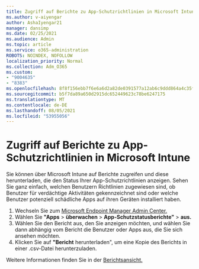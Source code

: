 ```yaml
---
title: Zugriff auf Berichte zu App-Schutzrichtlinien in Microsoft Intune
ms.author: v-aiyengar
author: AshaIyengar21
manager: dansimp
ms.date: 02/25/2021
ms.audience: Admin
ms.topic: article
ms.service: o365-administration
ROBOTS: NOINDEX, NOFOLLOW
localization_priority: Normal
ms.collection: Adm_O365
ms.custom:
- "9004635"
- "8383"
ms.openlocfilehash: 8f8f156ebb7f6e6a6d2a82de0391577a12ab6c9ddd864a4c35f0e24c4ac638d9
ms.sourcegitcommit: b5f7da89a650d2915dc652449623c78be6247175
ms.translationtype: MT
ms.contentlocale: de-DE
ms.lasthandoff: 08/05/2021
ms.locfileid: "53955056"
---
```

# <a name="access-reports-about-app-protection-policies-in-microsoft-intune"></a>Zugriff auf Berichte zu App-Schutzrichtlinien in Microsoft Intune

Sie können über Microsoft Intune auf Berichte zugreifen und diese herunterladen, die den Status Ihrer App-Schutzrichtlinien anzeigen. Sehen Sie ganz einfach, welchen Benutzern Richtlinien zugewiesen sind, ob Benutzer für verdächtige Aktivitäten gekennzeichnet sind oder welche Benutzer potenziell schädliche Apps auf ihren Geräten installiert haben.

1. Wechseln Sie zum [Microsoft Endpoint Manager Admin Center.](https://go.microsoft.com/fwlink/?linkid=2109431)
1. Wählen Sie **"Apps**  >  **überwachen**  >  **App-Schutzstatusberichte"**  >  **aus.**
1. Wählen Sie den Bericht aus, den Sie anzeigen möchten, und wählen Sie dann abhängig vom Bericht die Benutzer oder Apps aus, die Sie sich ansehen möchten.
1. Klicken Sie auf **"Bericht** herunterladen", um eine Kopie des Berichts in einer .csv-Datei herunterzuladen.

Weitere Informationen finden Sie in der [Berichtsansicht.](https://go.microsoft.com/fwlink/?linkid=2109431)
